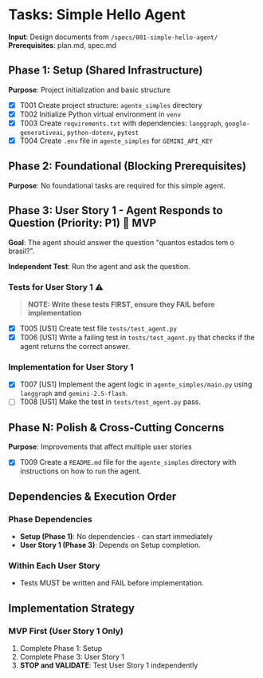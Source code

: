 # Tasks: Simple Hello Agent

**Input**: Design documents from `/specs/001-simple-hello-agent/`
**Prerequisites**: plan.md, spec.md

## Phase 1: Setup (Shared Infrastructure)

**Purpose**: Project initialization and basic structure

- [X] T001 Create project structure: `agente_simples` directory
- [X] T002 Initialize Python virtual environment in `venv`
- [X] T003 Create `requirements.txt` with dependencies: `langgraph`, `google-generativeai`, `python-dotenv`, `pytest`
- [X] T004 Create `.env` file in `agente_simples` for `GEMINI_API_KEY`

## Phase 2: Foundational (Blocking Prerequisites)

**Purpose**: No foundational tasks are required for this simple agent.

## Phase 3: User Story 1 - Agent Responds to Question (Priority: P1) 🎯 MVP

**Goal**: The agent should answer the question "quantos estados tem o brasil?".

**Independent Test**: Run the agent and ask the question.

### Tests for User Story 1 ⚠️

> **NOTE: Write these tests FIRST, ensure they FAIL before implementation**

- [X] T005 [US1] Create test file `tests/test_agent.py`
- [X] T006 [US1] Write a failing test in `tests/test_agent.py` that checks if the agent returns the correct answer.

### Implementation for User Story 1

- [X] T007 [US1] Implement the agent logic in `agente_simples/main.py` using `langgraph` and `gemini-2.5-flash`.
- [ ] T008 [US1] Make the test in `tests/test_agent.py` pass.

## Phase N: Polish & Cross-Cutting Concerns

**Purpose**: Improvements that affect multiple user stories

- [X] T009 Create a `README.md` file for the `agente_simples` directory with instructions on how to run the agent.

## Dependencies & Execution Order

### Phase Dependencies

- **Setup (Phase 1)**: No dependencies - can start immediately
- **User Story 1 (Phase 3)**: Depends on Setup completion.

### Within Each User Story

- Tests MUST be written and FAIL before implementation.

## Implementation Strategy

### MVP First (User Story 1 Only)

1.  Complete Phase 1: Setup
2.  Complete Phase 3: User Story 1
3.  **STOP and VALIDATE**: Test User Story 1 independently
